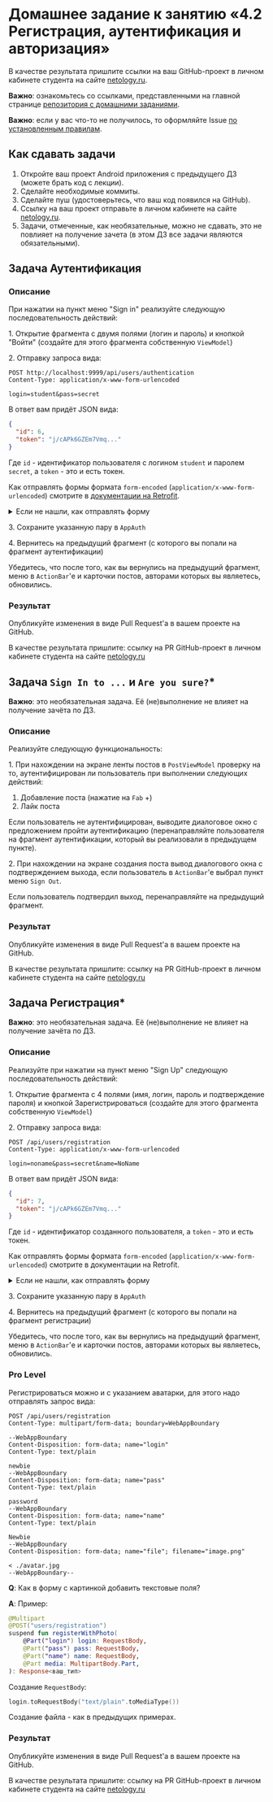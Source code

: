 # Домашнее задание к занятию «4.2 Регистрация, аутентификация и авторизация»

В качестве результата пришлите ссылки на ваш GitHub-проект в личном кабинете студента на сайте [netology.ru](https://netology.ru).

**Важно**: ознакомьтесь со ссылками, представленными на главной странице [репозитория с домашними заданиями](../README.md).

**Важно**: если у вас что-то не получилось, то оформляйте Issue [по установленным правилам](../report-requirements.md).

## Как сдавать задачи

1. Откройте ваш проект Android приложения с предыдущего ДЗ (можете брать код с лекции).
1. Сделайте необходимые коммиты.
1. Сделайте пуш (удостоверьтесь, что ваш код появился на GitHub).
1. Ссылку на ваш проект отправьте в личном кабинете на сайте [netology.ru](https://netology.ru).
1. Задачи, отмеченные, как необязательные, можно не сдавать, это не повлияет на получение зачета (в этом ДЗ все задачи являются обязательными).

## Задача Аутентификация

### Описание

При нажатии на пункт меню "Sign in" реализуйте следующую последовательность действий:

1\. Открытие фрагмента с двумя полями (логин и пароль) и кнопкой "Войти" (создайте для этого фрагмента собственную `ViewModel`)

2\. Отправку запроса вида:

```http request
POST http://localhost:9999/api/users/authentication
Content-Type: application/x-www-form-urlencoded

login=student&pass=secret
```

В ответ вам придёт JSON вида:
```json
{
  "id": 6,
  "token": "j/cAPk6GZEm7Vmq..."
}
```

Где `id` - идентификатор пользователя с логином `student` и паролем `secret`, а `token` - это и есть токен.

Как отправлять формы формата `form-encoded` (`application/x-www-form-urlencoded`) смотрите в [документации на Retrofit](https://square.github.io/retrofit/).

<details>
<summary>Если не нашли, как отправлять форму</summary>

```kotlin
@FormUrlEncoded
@POST("users/authentication")
suspend fun updateUser(@Field("login") login: String, @Field("pass") pass: String): Response<ваш_тип>
```

</details>

3\. Сохраните указанную пару в `AppAuth`

4\. Вернитесь на предыдущий фрагмент (с которого вы попали на фрагмент аутентификации)

Убедитесь, что после того, как вы вернулись на предыдущий фрагмент, меню в `ActionBar`'е и карточки постов, авторами которых вы являетесь, обновились.

### Результат

Опубликуйте изменения в виде Pull Request'а в вашем проекте на GitHub.

В качестве результата пришлите: ссылку на PR GitHub-проект в личном кабинете студента на сайте [netology.ru](https://netology.ru)

## Задача `Sign In to ...` и `Are you sure?`*

**Важно**: это необязательная задача. Её (не)выполнение не влияет на получение зачёта по ДЗ.

### Описание

Реализуйте следующую функциональность:

1\. При нахождении на экране ленты постов в `PostViewModel` проверку на то, аутентифицирован ли пользователь при выполнении следующих действий:
   1. Добавление поста (нажатие на `Fab` +)
   1. Лайк поста
      
Если пользователь не аутентифицирован, выводите диалоговое окно с предложением пройти аутентификацию (перенаправляйте пользователя на фрагмент аутентификации, который вы реализовали в предыдущем пункте).

2\. При нахождении на экране создания поста вывод диалогового окна с подтверждением выхода, если пользователь в `ActionBar`'е выбрал пункт меню `Sign Out`.

Если пользователь подтвердил выход, перенаправляйте на предыдущий фрагмент.

### Результат

Опубликуйте изменения в виде Pull Request'а в вашем проекте на GitHub.

В качестве результата пришлите: ссылку на PR GitHub-проект в личном кабинете студента на сайте [netology.ru](https://netology.ru)

## Задача Регистрация*

**Важно**: это необязательная задача. Её (не)выполнение не влияет на получение зачёта по ДЗ.

### Описание

Реализуйте при нажатии на пункт меню "Sign Up" следующую последовательность действий:

1\. Открытие фрагмента с 4 полями (имя, логин, пароль и подтверждение пароля) и кнопкой Зарегистрироваться (создайте для этого фрагмента собственную `ViewModel`)

2\. Отправку запроса вида:

```http request
POST /api/users/registration
Content-Type: application/x-www-form-urlencoded

login=noname&pass=secret&name=NoName
```

В ответ вам придёт JSON вида:
```json
{
  "id": 7,
  "token": "j/cAPk6GZEm7Vmq..."
}
```

Где `id` - идентификатор созданного пользователя, а `token` - это и есть токен.

Как отправлять формы формата `form-encoded` (`application/x-www-form-urlencoded`) смотрите в документации на Retrofit.

<details>
<summary>Если не нашли, как отправлять форму</summary>

```kotlin
@FormUrlEncoded
@POST("users/authentication")
suspend fun updateUser(@Field("login") login: String, @Field("pass") pass: String): Response<ваш_тип>
```

</details>

3\. Сохраните указанную пару в `AppAuth`

4\. Вернитесь на предыдущий фрагмент (с которого вы попали на фрагмент регистрации)

Убедитесь, что после того, как вы вернулись на предыдущий фрагмент, меню в `ActionBar`'е и карточки постов, авторами которых вы являетесь, обновились.

### Pro Level

Регистрироваться можно и с указанием аватарки, для этого надо отправлять запрос вида:
```http request
POST /api/users/registration
Content-Type: multipart/form-data; boundary=WebAppBoundary

--WebAppBoundary
Content-Disposition: form-data; name="login"
Content-Type: text/plain

newbie
--WebAppBoundary
Content-Disposition: form-data; name="pass"
Content-Type: text/plain

password
--WebAppBoundary
Content-Disposition: form-data; name="name"
Content-Type: text/plain

Newbie
--WebAppBoundary
Content-Disposition: form-data; name="file"; filename="image.png"

< ./avatar.jpg
--WebAppBoundary--
```

**Q**: Как в форму с картинкой добавить текстовые поля?

**A**: Пример:

```kotlin
@Multipart
@POST("users/registration")
suspend fun registerWithPhoto(
    @Part("login") login: RequestBody,
    @Part("pass") pass: RequestBody,
    @Part("name") name: RequestBody,
    @Part media: MultipartBody.Part,
): Response<ваш_тип>
```

Создание `RequestBody`:
```kotlin
login.toRequestBody("text/plain".toMediaType())
```

Создание файла - как в предыдущих примерах.

### Результат

Опубликуйте изменения в виде Pull Request'а в вашем проекте на GitHub.

В качестве результата пришлите: ссылку на PR GitHub-проект в личном кабинете студента на сайте [netology.ru](https://netology.ru)
